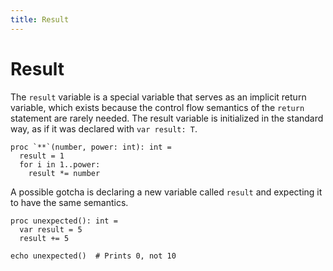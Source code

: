 ```yaml
---
title: Result
---
```

# Result

The `result` variable is a special variable that serves as an implicit return variable, which exists because the control flow semantics of the `return` statement are rarely needed. The result variable is initialized in the standard way, as if it was declared with `var result: T`.

``` nimrod
proc `**`(number, power: int): int =
  result = 1
  for i in 1..power:
    result *= number
```

A possible gotcha is declaring a new variable called `result` and expecting it to have the same semantics.

``` nimrod
proc unexpected(): int =
  var result = 5
  result += 5

echo unexpected()  # Prints 0, not 10
```
